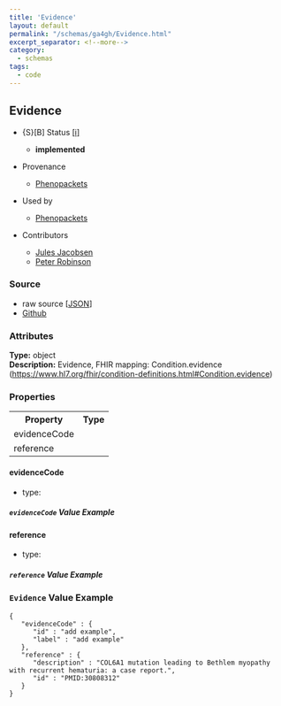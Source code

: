 ```yaml
---
title: 'Evidence'
layout: default
permalink: "/schemas/ga4gh/Evidence.html"
excerpt_separator: <!--more-->
category:
  - schemas
tags:
  - code
---
```



## Evidence

* {S}[B] Status  [[i]](https://schemablocks.org/about/sb-status-levels.html)
    - __implemented__


* Provenance  

    - [Phenopackets](https://github.com/phenopackets/phenopacket-schema/blob/master/docs/evidence.rst)  

* Used by  

    - [Phenopackets](https://github.com/phenopackets/phenopacket-schema/blob/master/docs/evidence.rst)  

* Contributors  

    - [Jules Jacobsen](https://orcid.org/0000-0002-3265-15918)  
    - [Peter Robinson](https://orcid.org/0000-0002-0736-91998)  
<!--more-->

### Source

* raw source [[JSON](./Evidence.json)] 
* [Github](https://github.com/ga4gh-schemablocks/blocks/blob/master/src/Evidence.yaml)

### Attributes
  
__Type:__ object  
__Description:__ Evidence, FHIR mapping: Condition.evidence (https://www.hl7.org/fhir/condition-definitions.html#Condition.evidence)


### Properties

<table>
  <tr>
    <th>Property</th>
    <th>Type</th>
  </tr>
  <tr>
    <td>evidenceCode</td>
    <td></td>
  </tr>
  <tr>
    <td>reference</td>
    <td></td>
  </tr>

</table>

    
#### evidenceCode

* type: 



##### `evidenceCode` Value Example  

    
#### reference

* type: 



##### `reference` Value Example  



### `Evidence` Value Example  

```
{
   "evidenceCode" : {
      "id" : "add example",
      "label" : "add example"
   },
   "reference" : {
      "description" : "COL6A1 mutation leading to Bethlem myopathy with recurrent hematuria: a case report.",
      "id" : "PMID:30808312"
   }
}
```

